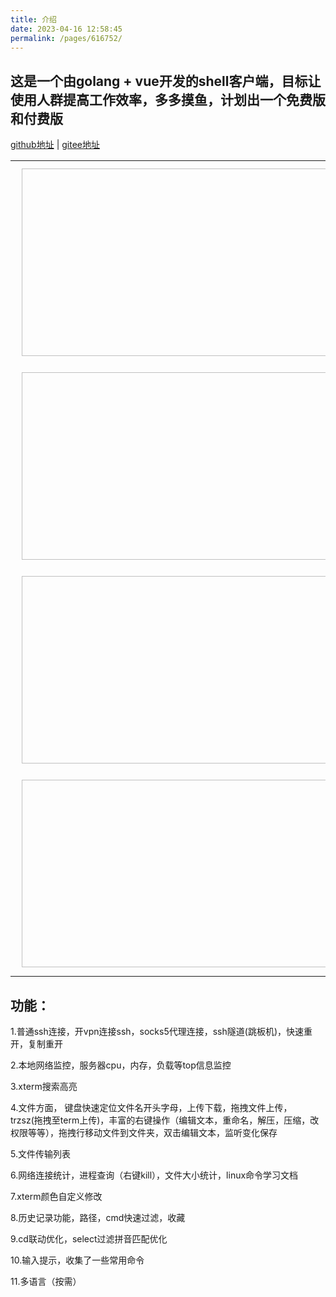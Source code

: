 ```yaml
---
title: 介绍
date: 2023-04-16 12:58:45
permalink: /pages/616752/
---
```


## 这是一个由golang + vue开发的shell客户端，目标让使用人群提高工作效率，多多摸鱼，计划出一个免费版和付费版

[github地址](https://github.com/zundaren/btshell-page) | [gitee地址](https://gitee.com/zundaren/btshell-page)

<table>
  <tbody>
    <tr>
      <td align="center" valign="middle">
        <img :src="$withBase('/img/comm/bt首页截图.png')" alt="" class="no-zoom" style="width:1000px;height:300px;margin: 10px;">
      </td>
    </tr>
    <tr>
      <td align="center" valign="middle">
        <img :src="$withBase('/img/comm/bt首页截图2.png')" alt="" class="no-zoom" style="width:1000px;height:300px;margin: 10px;">
      </td>
    </tr>
    <tr>
      <td align="center" valign="middle">
        <img :src="$withBase('/img/comm/bt首页截图3.png')" alt="" class="no-zoom" style="width:1000px;height:300px;margin: 10px;">
      </td>
    </tr>
    <tr>
      <td align="center" valign="middle">
        <img :src="$withBase('/img/comm/bt首页截图4.png')" alt="" class="no-zoom" style="width:1000px;height:300px;margin: 10px;">
      </td>
    </tr>

  </tbody>
</table>


## 功能：

1.普通ssh连接，开vpn连接ssh，socks5代理连接，ssh隧道(跳板机)，快速重开，复制重开

2.本地网络监控，服务器cpu，内存，负载等top信息监控

3.xterm搜索高亮

4.文件方面， 键盘快速定位文件名开头字母，上传下载，拖拽文件上传， trzsz(拖拽至term上传)，丰富的右键操作（编辑文本，重命名，解压，压缩，改权限等等），拖拽行移动文件到文件夹，双击编辑文本，监听变化保存

5.文件传输列表

6.网络连接统计，进程查询（右键kill），文件大小统计，linux命令学习文档

7.xterm颜色自定义修改

8.历史记录功能，路径，cmd快速过滤，收藏

9.cd联动优化，select过滤拼音匹配优化

10.输入提示，收集了一些常用命令

11.多语言（按需）
